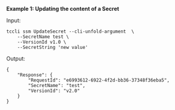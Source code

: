 **Example 1: Updating the content of a Secret**



Input: 

```
tccli ssm UpdateSecret --cli-unfold-argument  \
    --SecretName test \
    --VersionId v1.0 \
    --SecretString 'new value'
```

Output: 
```
{
    "Response": {
        "RequestId": "e6993612-6922-4f2d-bb36-37348f36eba5",
        "SecretName": "test",
        "VersionId": "v2.0"
    }
}
```

